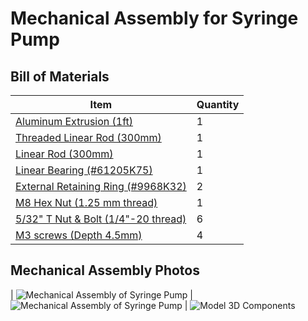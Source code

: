 # Mechanical Assembly for Syringe Pump

## Bill of Materials

Item         | Quantity
------------ | -------------
[Aluminum Extrusion (1ft)]() | 1
[Threaded Linear Rod (300mm)](https://www.mcmaster.com/1078N32/) | 1
[Linear Rod (300mm)](https://www.mcmaster.com/6112K44/) | 1
[Linear Bearing (#61205K75)](https://www.mcmaster.com/61205K75/) | 1
[External Retaining Ring (#9968K32)](https://www.mcmaster.com/9968K32/) | 2
[M8 Hex Nut (1.25 mm thread)](https://www.mcmaster.com/90592A022/) | 1
[5/32" T Nut & Bolt (1/4"-20 thread)](https://www.mcmaster.com/47065T139/) | 6
[M3 screws (Depth 4.5mm)](https://www.mcmaster.com/screws/socket-head-screws/alloy-steel-socket-head-screws-8/) | 4

## Mechanical Assembly Photos
|
![Mechanical Assembly of Syringe Pump](/Syringe-Pump-Demo/Mechanical-Assembly/Mech_Assembly_Pics/mech_assembly.jpg)
|
![Mechanical Assembly of Syringe Pump](/Syringe-Pump-Demo/Mechanical-Assembly/Mech_Assembly_Pics/mech_assembly_2.jpg)
|
![Model 3D Components](/Syringe-Pump-Demo/Mechanical-Assembly/Mech_Assembly_Pics/mech_assembly_3.jpg)


